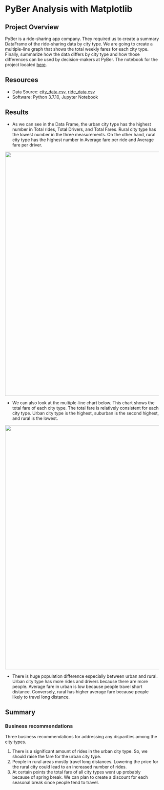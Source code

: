 # PyBer Analysis with Matplotlib
## Project Overview
PyBer is a ride-sharing app company. They required us to create a summary DataFrame of the ride-sharing data by city type. We are going to create a multiple-line graph that shows the total weekly fares for each city type. Finally, summarize how the data differs by city type and how those differences can be used by decision-makers at PyBer. The notebook for the project located [here](https://github.com/Takomochi/PyBer_Analysis/blob/main/PyBer_Challenge.ipynb).

## Resources
- Data Source: [city_data.csv](https://github.com/Takomochi/PyBer_Analysis/blob/main/Resources/city_data.csv), [ride_data.csv](https://github.com/Takomochi/PyBer_Analysis/blob/main/Resources/ride_data.csv)
- Software: Python 3.7.10, Jupyter Notebook

## Results 
- As we can see in the Data Frame, the urban city type has the highest number in Total rides, Total Drivers, and Total Fares. Rural city type has the lowest number in the three measurements. On the other hand, rural city type has the highest number in Average fare per ride and Average fare per driver.<br>

<img src="https://user-images.githubusercontent.com/85041697/142748302-65aceb20-d1c7-4148-928b-76a29766123e.png" width=800>

- We can also look at the multiple-line chart below. This chart shows the total fare of each city type. The total fare is relatively consistent for each city type. Urban city type is the highest, suburban is the second highest, and rural is the lowest.

<img src="https://user-images.githubusercontent.com/85041697/142748385-272d9965-f392-4b11-b70b-6a13f0657073.png" width=800>


- There is huge population difference especially between urban and rural. Urban city type has more rides and drivers because there are more people. Average fare in urban is low because people travel short distance. Conversely, rural has higher average fare because people likely to travel long distance.

## Summary
### Business recommendations
Three business recommendations for addressing any disparities among the city types.

1. There is a significant amount of rides in the urban city type. So, we should raise the fare for the urban city type. 
2. People in rural areas mostly travel long distances. Lowering the price for the rural city could lead to an increased number of rides. 
3. At certain points the total fare of all city types went up probably because of spring break. We can plan to create a discount for each seasonal break since people tend to travel. 
